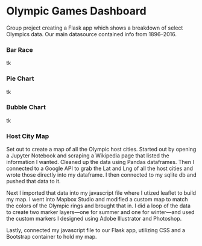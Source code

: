 # Olympic Games Dashboard
Group project creating a Flask app which shows a breakdown of select Olympics data. Our main datasource contained info from 1896–2016.
### Bar Race 
tk
### Pie Chart
tk
### Bubble Chart
tk
### Host City Map
Set out to create a map of all the Olympic host cities. Started out by opening a Jupyter Notebook and scraping a Wikipedia page that listed the information I wanted. Cleaned up the data using Pandas dataframes. Then I connected to a Google API to grab the Lat and Lng of all the host cities and wrote those directly into my dataframe. I then connected to my sqlite db and pushed that data to it. 

Next I imported that data into my javascript file where I utized leaflet to build my map. I went into Mapbox Studio and modified a custom map to match the colors of the Olympic rings and brought that in. I did a loop of the data to create two marker layers—one for summer and one for winter—and used the custom markers I designed using Adobe Illustrator and Photoshop. 

Lastly, connected my javascript file to our Flask app, utilizing CSS and a Bootstrap container to hold my map. 
